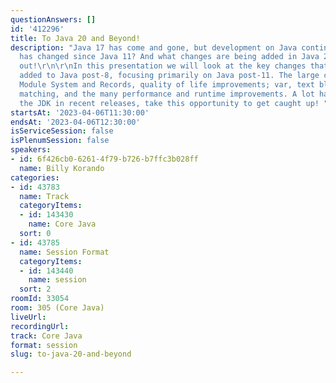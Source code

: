 ```yaml
---
questionAnswers: []
id: '412296'
title: To Java 20 and Beyond!
description: "Java 17 has come and gone, but development on Java continues on! What
  has changed since Java 11? And what changes are being added in Java 20? Come find
  out!\r\n\r\nIn this presentation we will look at the key changes that have been
  added to Java post-8, focusing primarily on Java post-11. The large changes; the
  Module System and Records, quality of life improvements; var, text blocks, pattern
  matching, and the many performance and runtime improvements. A lot has changed in
  the JDK in recent releases, take this opportunity to get caught up! "
startsAt: '2023-04-06T11:30:00'
endsAt: '2023-04-06T12:30:00'
isServiceSession: false
isPlenumSession: false
speakers:
- id: 6f426cb0-6261-4f79-b726-b7ffc3b028ff
  name: Billy Korando
categories:
- id: 43783
  name: Track
  categoryItems:
  - id: 143430
    name: Core Java
  sort: 0
- id: 43785
  name: Session Format
  categoryItems:
  - id: 143440
    name: session
  sort: 2
roomId: 33054
room: 305 (Core Java)
liveUrl: 
recordingUrl: 
track: Core Java
format: session
slug: to-java-20-and-beyond

---
```

